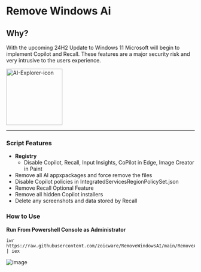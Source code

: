 # Remove Windows Ai
## Why?
With the upcoming 24H2 Update to Windows 11 Microsoft will begin to implement Copilot and Recall. These features are a major security risk and very intrusive to the users experience. 

<img width="150" alt="AI-Explorer-icon" src="https://github.com/zoicware/RemoveWindowsAI/assets/118035521/33efb033-c935-416c-977d-777bb69a3737">


----------------------



### Script Features
 - **Registry** 
   - Disable Copilot, Recall, Input Insights, CoPilot in Edge, Image Creator in Paint
 - Remove all AI appxpackages and force remove the files
 - Disable Copilot policies in IntegratedServicesRegionPolicySet.json
 - Remove Recall Optional Feature
 - Remove all hidden Copilot installers
 - Delete any screenshots and data stored by Recall

 ### How to Use
 **Run From Powershell Console as Administrator**
 ```
 iwr https://raw.githubusercontent.com/zoicware/RemoveWindowsAI/main/RemoveAi.ps1 | iex
 ```
 


![image](https://github.com/user-attachments/assets/695bba37-bb5e-47d1-9b1c-b42d79bd8a31)

